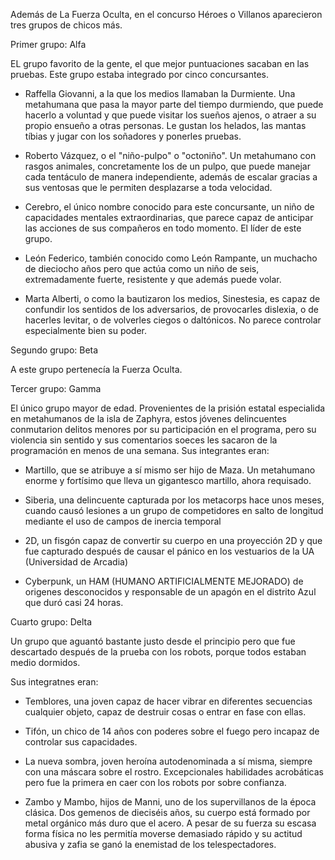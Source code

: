 Además de La Fuerza Oculta, en el concurso Héroes o Villanos aparecieron tres grupos de chicos más.

Primer grupo: Alfa

EL grupo favorito de la gente, el que mejor puntuaciones sacaban en las pruebas. Este grupo estaba integrado por cinco concursantes.

- Raffella Giovanni, a la que los medios llamaban la Durmiente. Una metahumana que pasa la mayor parte del tiempo durmiendo, que puede hacerlo a voluntad y que puede visitar los sueños ajenos, o atraer a su propio ensueño a otras personas. Le gustan los helados, las mantas tíbias y jugar con los soñadores y ponerles pruebas.

- Roberto Vázquez, o el "niño-pulpo" o "octoniño". Un metahumano con rasgos animales, concretamente los de un pulpo, que puede manejar cada tentáculo de manera independiente, además de escalar gracias a sus ventosas que le permiten desplazarse a toda velocidad.

- Cerebro, el único nombre conocido para este concursante, un niño de capacidades mentales extraordinarias, que parece capaz de anticipar las acciones de sus compañeros en todo momento. El líder de este grupo.

- León Federico, también conocido como León Rampante, un muchacho de dieciocho años pero que actúa como un niño de seis, extremadamente fuerte, resistente y que además puede volar.

- Marta Alberti, o como la bautizaron los medios, Sinestesia, es capaz de confundir los sentidos de los adversarios, de provocarles dislexia, o de hacerles levitar, o de volverles ciegos o daltónicos. No parece controlar especialmente bien su poder.

Segundo grupo: Beta

A este grupo pertenecía la Fuerza Oculta.

Tercer grupo: Gamma

El único grupo mayor de edad. Provenientes de la prisión estatal especialida en metahumanos de la isla de Zaphyra, estos jóvenes delincuentes conmutarion delitos menores por su participación en el programa, pero su violencia sin sentido y sus comentarios soeces les sacaron de la programación en menos de una semana. Sus integrantes eran:

- Martillo, que se atribuye a sí mismo ser hijo de Maza. Un metahumano enorme y fortísimo que lleva un gigantesco martillo, ahora requisado.

- Siberia, una delincuente capturada por los metacorps hace unos meses, cuando causó lesiones a un grupo de competidores en salto de longitud mediante el uso de campos de inercia temporal

- 2D, un fisgón capaz de convertir su cuerpo en una proyección 2D y que fue capturado después de causar el pánico en los vestuarios de la UA (Universidad de Arcadia)

- Cyberpunk, un HAM (HUMANO ARTIFICIALMENTE MEJORADO) de origenes desconocidos y responsable de un apagón en el distrito Azul que duró casi 24 horas.

Cuarto grupo: Delta

Un grupo que aguantó bastante justo desde el principio pero que fue descartado después de la prueba con los robots, porque todos estaban medio dormidos.

Sus integratnes eran:

- Temblores, una joven capaz de hacer vibrar en diferentes secuencias cualquier objeto, capaz de destruir cosas o entrar en fase con ellas.

- Tifón, un chico de 14 años con poderes sobre el fuego pero incapaz de controlar sus capacidades.

- La nueva sombra, joven heroína autodenominada a sí misma, siempre con una máscara sobre el rostro. Excepcionales habilidades acrobáticas pero fue la primera en caer con los robots por sobre confianza.

- Zambo y Mambo, hijos de Manni, uno de los supervillanos de la época clásica. Dos gemenos de dieciséis años, su cuerpo está formado por metal orgánico más duro que el acero. A pesar de su fuerza su escasa forma física no les permitía moverse demasiado rápido y su actitud abusiva y zafia se ganó la enemistad de los telespectadores.

